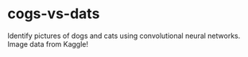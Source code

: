 # cogs-vs-dats
Identify pictures of dogs and cats using convolutional neural networks. Image data from Kaggle!
